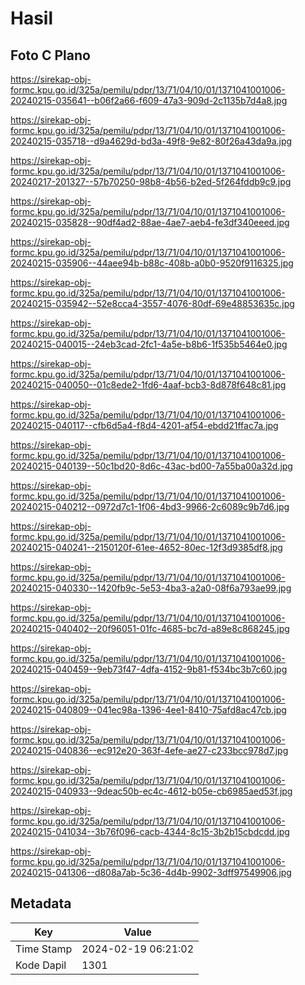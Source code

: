 # Hasil

## Foto C Plano

https://sirekap-obj-formc.kpu.go.id/325a/pemilu/pdpr/13/71/04/10/01/1371041001006-20240215-035641--b06f2a66-f609-47a3-909d-2c1135b7d4a8.jpg

https://sirekap-obj-formc.kpu.go.id/325a/pemilu/pdpr/13/71/04/10/01/1371041001006-20240215-035718--d9a4629d-bd3a-49f8-9e82-80f26a43da9a.jpg

https://sirekap-obj-formc.kpu.go.id/325a/pemilu/pdpr/13/71/04/10/01/1371041001006-20240217-201327--57b70250-98b8-4b56-b2ed-5f264fddb9c9.jpg

https://sirekap-obj-formc.kpu.go.id/325a/pemilu/pdpr/13/71/04/10/01/1371041001006-20240215-035828--90df4ad2-88ae-4ae7-aeb4-fe3df340eeed.jpg

https://sirekap-obj-formc.kpu.go.id/325a/pemilu/pdpr/13/71/04/10/01/1371041001006-20240215-035906--44aee94b-b88c-408b-a0b0-9520f9116325.jpg

https://sirekap-obj-formc.kpu.go.id/325a/pemilu/pdpr/13/71/04/10/01/1371041001006-20240215-035942--52e8cca4-3557-4076-80df-69e48853635c.jpg

https://sirekap-obj-formc.kpu.go.id/325a/pemilu/pdpr/13/71/04/10/01/1371041001006-20240215-040015--24eb3cad-2fc1-4a5e-b8b6-1f535b5464e0.jpg

https://sirekap-obj-formc.kpu.go.id/325a/pemilu/pdpr/13/71/04/10/01/1371041001006-20240215-040050--01c8ede2-1fd6-4aaf-bcb3-8d878f648c81.jpg

https://sirekap-obj-formc.kpu.go.id/325a/pemilu/pdpr/13/71/04/10/01/1371041001006-20240215-040117--cfb6d5a4-f8d4-4201-af54-ebdd21ffac7a.jpg

https://sirekap-obj-formc.kpu.go.id/325a/pemilu/pdpr/13/71/04/10/01/1371041001006-20240215-040139--50c1bd20-8d6c-43ac-bd00-7a55ba00a32d.jpg

https://sirekap-obj-formc.kpu.go.id/325a/pemilu/pdpr/13/71/04/10/01/1371041001006-20240215-040212--0972d7c1-1f06-4bd3-9966-2c6089c9b7d6.jpg

https://sirekap-obj-formc.kpu.go.id/325a/pemilu/pdpr/13/71/04/10/01/1371041001006-20240215-040241--2150120f-61ee-4652-80ec-12f3d9385df8.jpg

https://sirekap-obj-formc.kpu.go.id/325a/pemilu/pdpr/13/71/04/10/01/1371041001006-20240215-040330--1420fb9c-5e53-4ba3-a2a0-08f6a793ae99.jpg

https://sirekap-obj-formc.kpu.go.id/325a/pemilu/pdpr/13/71/04/10/01/1371041001006-20240215-040402--20f96051-01fc-4685-bc7d-a89e8c868245.jpg

https://sirekap-obj-formc.kpu.go.id/325a/pemilu/pdpr/13/71/04/10/01/1371041001006-20240215-040459--9eb73f47-4dfa-4152-9b81-f534bc3b7c60.jpg

https://sirekap-obj-formc.kpu.go.id/325a/pemilu/pdpr/13/71/04/10/01/1371041001006-20240215-040809--041ec98a-1396-4ee1-8410-75afd8ac47cb.jpg

https://sirekap-obj-formc.kpu.go.id/325a/pemilu/pdpr/13/71/04/10/01/1371041001006-20240215-040836--ec912e20-363f-4efe-ae27-c233bcc978d7.jpg

https://sirekap-obj-formc.kpu.go.id/325a/pemilu/pdpr/13/71/04/10/01/1371041001006-20240215-040933--9deac50b-ec4c-4612-b05e-cb6985aed53f.jpg

https://sirekap-obj-formc.kpu.go.id/325a/pemilu/pdpr/13/71/04/10/01/1371041001006-20240215-041034--3b76f096-cacb-4344-8c15-3b2b15cbdcdd.jpg

https://sirekap-obj-formc.kpu.go.id/325a/pemilu/pdpr/13/71/04/10/01/1371041001006-20240215-041306--d808a7ab-5c36-4d4b-9902-3dff97549906.jpg


## Metadata

| Key        | Value               |
| ---------- | ------------------- |
| Time Stamp | 2024-02-19 06:21:02 |
| Kode Dapil | 1301                |




